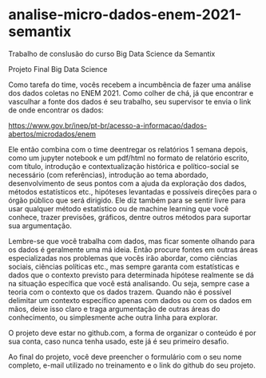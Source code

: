 # analise-micro-dados-enem-2021-semantix
Trabalho de conslusão do curso Big Data Science da Semantix

Projeto Final Big Data Science

Como tarefa do time, vocês recebem a incumbência de fazer uma análise dos
dados coletas no ENEM 2021. Como colher de chá, já que encontrar e vasculhar a
fonte dos dados é seu trabalho, seu supervisor te envia o link de onde encontrar os
dados:

https://www.gov.br/inep/pt-br/acesso-a-informacao/dados-abertos/microdados/enem

Ele então combina com o time deentregar os relatórios 1 semana depois, como um jupyter notebook e um pdf/html
no formato de relatório escrito, com título, introdução e contextualização histórica
e político-social se necessário (com referências), introdução ao tema
abordado, desenvolvimento de seus pontos com a ajuda da exploração dos dados,
métodos estatísticos etc., hipóteses levantadas e possíveis direções para o órgão
público que será dirigido. Ele diz também para se sentir livre para usar qualquer
método estatístico ou de machine learning que você conhece, trazer previsões,
gráficos, dentre outros métodos para suportar sua argumentação.

Lembre-se que você trabalha com dados, mas ficar somente olhando para os
dados é geralmente uma má ideia. Então procure fontes em outras áreas
especializadas nos problemas que vocês irão abordar, como ciências sociais, ciências
políticas etc., mas sempre garanta com estatísticas e dados que o contexto previsto
para determinada hipótese realmente se dá na situação específica que você está
analisando. Ou seja, sempre case a teoria com o contexto que os dados
trazem. Quando não é possível delimitar um contexto específico
apenas com dados ou com os dados em mãos, deixe isso claro e traga argumentação
de outras áreas do conhecimento, ou simplesmente ache outra linha para explorar.

O projeto deve estar no github.com, a forma de organizar o conteúdo é por
sua conta, caso nunca tenha usado, este já é seu primeiro desafio.

Ao final do projeto, você deve preencher o formulário com o seu nome
completo, e-mail utilizado no treinamento e o link do github do seu projeto.
